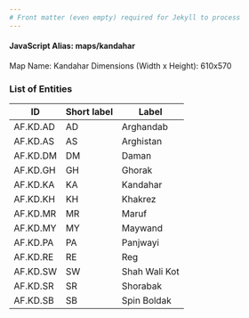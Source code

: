 ```yaml
---
# Front matter (even empty) required for Jekyll to process
---
```


#### JavaScript Alias: maps/kandahar

Map Name: Kandahar
Dimensions (Width x Height): 610x570





### List of Entities

ID | Short label | Label
---|---|---|
AF.KD.AD|AD|Arghandab
AF.KD.AS|AS|Arghistan
AF.KD.DM|DM|Daman
AF.KD.GH|GH|Ghorak
AF.KD.KA|KA|Kandahar
AF.KD.KH|KH|Khakrez
AF.KD.MR|MR|Maruf
AF.KD.MY|MY|Maywand
AF.KD.PA|PA|Panjwayi
AF.KD.RE|RE|Reg
AF.KD.SW|SW|Shah Wali Kot
AF.KD.SR|SR|Shorabak
AF.KD.SB|SB|Spin Boldak